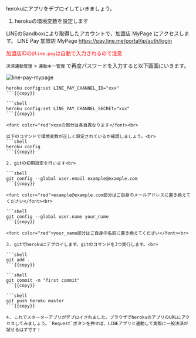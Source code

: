 herokuにアプリをデプロイしていきましょう。

1. herokuの環境変数を設定します<br>

LINEのSandboxにより取得したアカウントで、加盟店 MyPage にアクセスします。
LINE Pay 加盟店 MyPage
https://pay.line.me/portal/jp/auth/login

<font color="red">加盟店IDの`@line.pay`は自動で入力されるので注意</font>

`決済連動管理` > `連動キー管理` で再度パスワードを入力すると以下画面にいきます。

![line-pay-mypage](/maztak/scenarios/create-line-pay-app/img/pay_line_me_jp_center_payment_interlockKey_locale_ja_JP_isAuthenticated_true_csrfToken.png)

```shell
heroku config:set LINE_PAY_CHANNEL_ID="xxx"
```{{copy}}

```shell
heroku config:set LINE_PAY_CHANNEL_SECRET="xxx"
```{{copy}}

<font color="red">xxxの部分は各自異なります</font><br>

以下のコマンドで環境変数が正しく設定されているか確認しましょう。<br>
```shell
heroku config
```{{copy}}

2. gitの初期設定を行います<br>

```shell
git config --global user.email example@example.com
```{{copy}}

<font color="red">example@example.com部分はご自身のメールアドレスに置き換えてください</font><br>

```shell
git config --global user.name your_name
```{{copy}}

<font color="red">your_name部分はご自身の名前に置き換えてください</font><br>

3. gitでherokuにデプロイします。gitのコマンドを3つ実行します。<br>

```shell
git add .
```{{copy}}

```shell
git commit -m "first commit"
```{{copy}}

```shell
git push heroku master
```{{copy}}

4. これでスターターアプリがデプロイされました。ブラウザでherokuのアプリのURLにアクセスしてみましょう。`Request`ボタンを押せば、LINEアプリと連動して実際に一般決済が試せるはずです！
